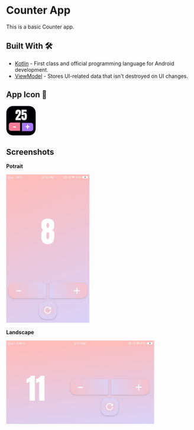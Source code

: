 # Counter App
This is a basic Counter app.
## Built With 🛠
* [Kotlin] - First class and official programming language for Android development.
* [ViewModel] - Stores UI-related data that isn't destroyed on UI changes.

## App Icon 📱
<img src="images/logo.png" width="80px"/>

## Screenshots
<p><b>Potrait</b></p>
<img src="images/img1.jpg" height="400px" width="225px"/>
<p><b>Landscape</b></p>
<img src="images/img2.jpg" height="225px" width="400px"/>


[Kotlin]: https://kotlinlang.org/
[ViewModel]: https://developer.android.com/topic/libraries/architecture/viewmodel
